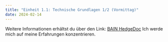 ```yaml
---
title: "Einheit 1.1: Technische Grundlagen 1/2 (Vormittag)"
date: 2024-02-14
---
```


Weitere Informationen erhältst du über den Link: <a href="https://pad.gwdg.de/ReigBDtuQCWgjjLLdhBogg#">BAIN HedgeDoc</a>
Ich werde mich auf meine Erfahrungen konzentrieren. 



